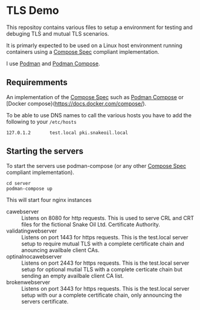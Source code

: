 # TLS Demo

This repositoy contains various files to setup a environment for testing and debuging TLS and mutual TLS scenarios.

It is primarly expected to be used on a Linux host environment running containers using a [Compose Spec](https://compose-spec.io/) compliant implementation.

I use [Podman](https://podman.io/) and [Podman Compose](https://github.com/containers/podman-compose).


## Requiremments

An implementation of the [Compose Spec](https://compose-spec.io/) such as [Podman Compose](https://github.com/containers/podman-compose) or [Docker compose}(https://docs.docker.com/compose/).

To be able to use DNS names to call the various hosts you have to add the following to your `/etc/hosts`

```
127.0.1.2       test.local pki.snakeoil.local
```


## Starting the servers

To start the servers use podman-compose (or any other [Compose Spec](https://compose-spec.io/) compliant implementation).

```
cd server
podman-compose up
```

This will start four nginx instances

<dl>
    <dt>cawebserver</dt>
        <dd>Listens on 8080 for http requests. This is used to serve CRL and CRT files for the fictional Snake Oil Ltd. Certificate Authority.</dd>
    <dt>validatingwebserver</dt>
        <dd>Listens on port 1443 for https requests. This is the test.local server setup to require mutual TLS with a complete certificate chain and anouncing availbale client CAs.</dd>
    <dt>optinalnocawebserver</dt>
        <dd>Listens on port 2443 for https requests. This is the test.local server setup for optional mutial TLS with a complete certicate chain but sending an empty availbale client CA list.</dd>
    <dt>brokenwebserver</dt>
        <dd>Listens on port 3443 for https requests. This is the test.local server setup with our a complete certificate chain, only announcing the servers certificate.</dd>
</dl>